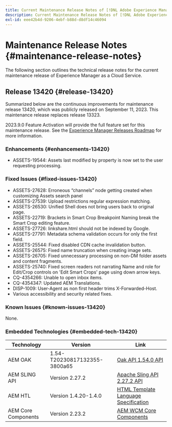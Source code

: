 ```yaml
---
title: Current Maintenance Release Notes of [!DNL Adobe Experience Manager] as a Cloud Service.
description: Current Maintenance Release Notes of [!DNL Adobe Experience Manager] as a Cloud Service.
exl-id: eee42b4d-9206-4ebf-b88d-d8df14c46094
---
```

# Maintenance Release Notes {#maintenance-release-notes}

The following section outlines the technical release notes for the current maintenance release of Experience Manager as a Cloud Service.

## Release 13420 {#release-13420}

Summarized below are the continuous improvements for maintenance release 13420, which was publicly released on September 11, 2023. This maintenance release replaces release 13323.

2023.9.0 Feature Activation will provide the full feature set for this maintenance release. See the [Experience Manager Releases Roadmap](https://experienceleague.adobe.com/docs/experience-manager-release-information/aem-release-updates/update-releases-roadmap.html) for more information.

### Enhancements {#enhancements-13420}

- ASSETS-19544: Assets last modified by property is now set to the user requesting processing.

### Fixed Issues {#fixed-issues-13420}

- ASSETS-27628: Erroneous “channels” node getting created when customizing Assets search panel 
- ASSETS-27539: Upload restrictions regular expression matching.
- ASSETS-26530: Unified Shell does not bring users back to original page.
- ASSETS-22719: Brackets in Smart Crop Breakpoint Naming break the Smart Crop editing feature.
- ASSETS-27726: linkshare.html should not be indexed by Google.
- ASSETS-27791: Metadata schema validation occurs for only the first field.
- ASSETS-25544: Fixed disabled CDN cache invalidation button.
- ASSETS-26575: Fixed name truncation when creating image sets.
- ASSETS-26705: Fixed unnecessary processing on non-DM folder assets and content fragments.
- ASSETS-25740: Fixed screen readers not narrating Name and role for Edit/Crop controls on 'Edit Smart Crops' page using down arrow keys.
- CQ-4354266: Unable to open inbox items.
- CQ-4354347: Updated AEM Translations.
- DISP-1009: User-Agent as non first header trims X-Forwarded-Host.
- Various accessibility and security related fixes.

### Known Issues {#known-issues-13420}

None.

### Embedded Technologies {#embedded-tech-13420}

|Technology|Version|Link|
|---|---|---|
|AEM OAK |1.54-T20230817132355-3800a65|[Oak API 1.54.0 API](https://www.javadoc.io/doc/org.apache.jackrabbit/oak-api/1.54.0/index.html)| 
|AEM SLING API |Version 2.27.2 |[Apache Sling API 2.27.2 API](https://www.javadoc.io/doc/org.apache.sling/org.apache.sling.api/latest/index.html)|
|AEM HTL|Version 1.4.20-1.4.0 |[HTML Template Language Specification](https://github.com/adobe/htl-spec)|
|AEM Core Components|Version 2.23.2|[AEM WCM Core Components](https://github.com/adobe/aem-core-wcm-components)|
